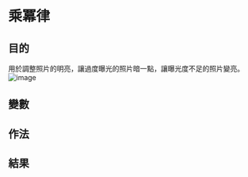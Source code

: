 # 乘冪律
## 目的
用於調整照片的明亮，讓過度曝光的照片暗一點，讓曝光度不足的照片變亮。
![image](https://user-images.githubusercontent.com/86739086/146002919-181e29b9-4622-46eb-8c06-fdf9ed2e6258.png)

## 變數


## 作法

## 結果
